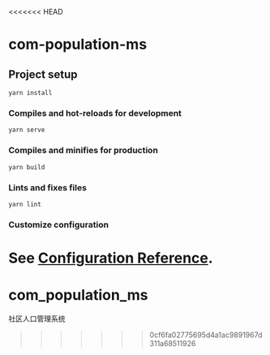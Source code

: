 <<<<<<< HEAD
# com-population-ms

## Project setup
```
yarn install
```

### Compiles and hot-reloads for development
```
yarn serve
```

### Compiles and minifies for production
```
yarn build
```

### Lints and fixes files
```
yarn lint
```

### Customize configuration
See [Configuration Reference](https://cli.vuejs.org/config/).
=======
# com_population_ms
社区人口管理系统
>>>>>>> 0cf6fa02775695d4a1ac9891967d311a68511926

